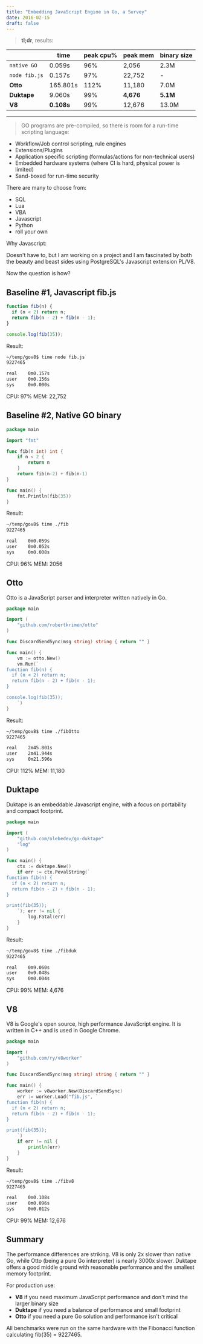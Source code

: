 ```yaml
---
title: "Embedding JavaScript Engine in Go, a Survey"
date: 2016-02-15
draft: false
---
```


> **tl;dr**, results:

|             | time    | peak cpu% | peak mem | binary size |
|-------------|---------|-----------|----------|-------------|
| `native GO` | 0.059s  | 96%       | 2,056    | 2.3M        |
| `node fib.js` | 0.157s | 97%      | 22,752   | -           |
| **Otto**    | 165.801s| 112%      | 11,180   | 7.0M        |
| **Duktape** | 9.060s  | 99%       | **4,676**| **5.1M**    |
| **V8**      | **0.108s** | 99%    | 12,676   | 13.0M       |

---

> GO programs are pre-compiled, so there is room for a run-time scripting language:

- Workflow/Job control scripting, rule engines
- Extensions/Plugins
- Application specific scripting (formulas/actions for non-technical users)
- Embedded hardware systems (where CI is hard, physical power is limited)
- Sand-boxed for run-time security

There are many to choose from:

- SQL
- Lua
- VBA
- Javascript
- Python
- roll your own

Why Javascript:

Doesn't have to, but I am working on a project and I am fascinated by both the beauty and beast sides using PostgreSQL's Javascript extension PL/V8.

Now the question is how?

## Baseline #1, Javascript fib.js

```javascript
function fib(n) {
  if (n < 2) return n;
  return fib(n - 2) + fib(n - 1);
}

console.log(fib(35));
```

Result:
```bash
~/temp/gov8$ time node fib.js
9227465

real    0m0.157s
user    0m0.156s
sys     0m0.000s
```
CPU: 97% MEM: 22,752

## Baseline #2, Native GO binary

```go
package main

import "fmt"

func fib(n int) int {
    if n < 2 {
        return n
    }
    return fib(n-2) + fib(n-1)
}

func main() {
    fmt.Println(fib(35))
}
```

Result:
```bash
~/temp/gov8$ time ./fib
9227465

real    0m0.059s
user    0m0.052s
sys     0m0.008s
```
CPU: 96% MEM: 2056

## Otto

Otto is a JavaScript parser and interpreter written natively in Go.

```go
package main

import (
    "github.com/robertkrimen/otto"
)

func DiscardSendSync(msg string) string { return "" }

func main() {
    vm := otto.New()
    vm.Run(`
function fib(n) {
  if (n < 2) return n;
  return fib(n - 2) + fib(n - 1);
}

console.log(fib(35));
    `)
}
```

Result:
```bash
~/temp/gov8$ time ./fibOtto
9227465

real    2m45.801s
user    2m41.944s
sys     0m21.596s
```
CPU: 112% MEM: 11,180

## Duktape

Duktape is an embeddable Javascript engine, with a focus on portability and compact footprint.

```go
package main

import (
    "github.com/olebedev/go-duktape"
    "log"
)

func main() {
    ctx := duktape.New()
    if err := ctx.PevalString(`
function fib(n) {
  if (n < 2) return n;
  return fib(n - 2) + fib(n - 1);
}

print(fib(35));
    `); err != nil {
        log.Fatal(err)
    }
}
```

Result:
```bash
~/temp/gov8$ time ./fibduk
9227465

real    0m9.060s
user    0m9.048s
sys     0m0.004s
```
CPU: 99% MEM: 4,676

## V8

V8 is Google's open source, high performance JavaScript engine. It is written in C++ and is used in Google Chrome.

```go
package main

import (
    "github.com/ry/v8worker"
)

func DiscardSendSync(msg string) string { return "" }

func main() {
    worker := v8worker.New(DiscardSendSync)
    err := worker.Load("fib.js", `
function fib(n) {
  if (n < 2) return n;
  return fib(n - 2) + fib(n - 1);
}

print(fib(35));
    `)
    if err != nil {
        println(err)
    }
}
```

Result:
```bash
~/temp/gov8$ time ./fibv8
9227465

real    0m0.108s
user    0m0.096s
sys     0m0.012s
```
CPU: 99% MEM: 12,676

## Summary

The performance differences are striking. V8 is only 2x slower than native Go, while Otto (being a pure Go interpreter) is nearly 3000x slower. Duktape offers a good middle ground with reasonable performance and the smallest memory footprint.

For production use:
- **V8** if you need maximum JavaScript performance and don't mind the larger binary size
- **Duktape** if you need a balance of performance and small footprint
- **Otto** if you need a pure Go solution and performance isn't critical

All benchmarks were run on the same hardware with the Fibonacci function calculating fib(35) = 9227465.